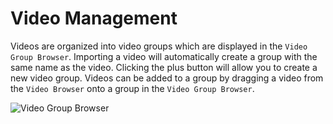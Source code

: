 # Video Management

Videos are organized into video groups which are displayed in the `Video Group Browser`. Importing a video will automatically create a group with the same name as the video. Clicking the plus button will allow you to create a new video group. Videos can be added to a group by dragging a video from the `Video Browser` onto a group in the `Video Group Browser`.

![Video Group Browser](/images/preview5.png)